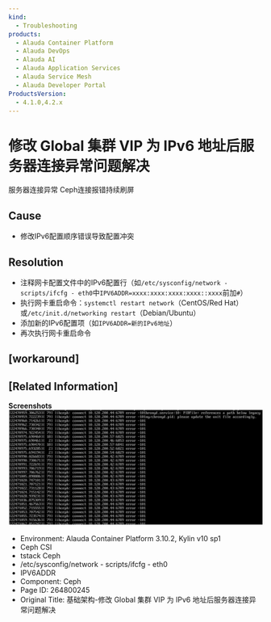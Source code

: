 ```yaml
---
kind:
  - Troubleshooting
products:
  - Alauda Container Platform
  - Alauda DevOps
  - Alauda AI
  - Alauda Application Services
  - Alauda Service Mesh
  - Alauda Developer Portal
ProductsVersion:
  - 4.1.0,4.2.x
---
```

<!-- A type of document that involves encountering a fault, diagnosing it, performing root cause analysis, and providing solutions. -->

# 修改 Global 集群 VIP 为 IPv6 地址后服务器连接异常问题解决

服务器连接异常 Ceph连接报错持续刷屏

## Cause
- 修改IPv6配置顺序错误导致配置冲突

## Resolution
- 注释网卡配置文件中的IPv6配置行（如`/etc/sysconfig/network - scripts/ifcfg - eth0`中`IPV6ADDR=xxxx:xxxx:xxxx:xxxx::xxxx`前加`#`）
- 执行网卡重启命令：`systemctl restart network`（CentOS/Red Hat）或`/etc/init.d/networking restart`（Debian/Ubuntu）
- 添加新的IPv6配置项（如`IPV6ADDR=新的IPv6地址`）
- 再次执行网卡重启命令

## [workaround]

## [Related Information]
**Screenshots**
![](assets/ji-chu-jia-gou-xiu-gai-global-ji-qun-vip-wei-ipv6-di-zhi-hou-fu-wu-qi-lian-jie-y/mceclip2_1739522657582_2331o.png)
- Environment: Alauda Container Platform 3.10.2, Kylin v10 sp1
- Ceph CSI
- tstack Ceph
- /etc/sysconfig/network - scripts/ifcfg - eth0
- IPV6ADDR
- Component: Ceph
- Page ID: 264800245
- Original Title: 基础架构-修改 Global 集群 VIP 为 IPv6 地址后服务器连接异常问题解决
